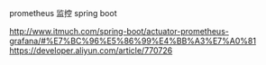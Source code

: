 prometheus 监控 spring boot

http://www.itmuch.com/spring-boot/actuator-prometheus-grafana/#%E7%BC%96%E5%86%99%E4%BB%A3%E7%A0%81
https://developer.aliyun.com/article/770726